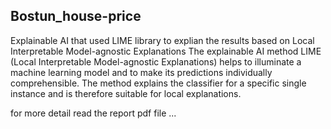 ## Bostun_house-price
Explainable AI that used LIME library to explian the results based on Local Interpretable Model-agnostic Explanations
The explainable AI method LIME (Local Interpretable Model-agnostic Explanations) helps to illuminate a machine learning model and to make its predictions individually comprehensible. The method explains the classifier for a specific single instance and is therefore suitable for local explanations.

for more detail read the report pdf file ...

